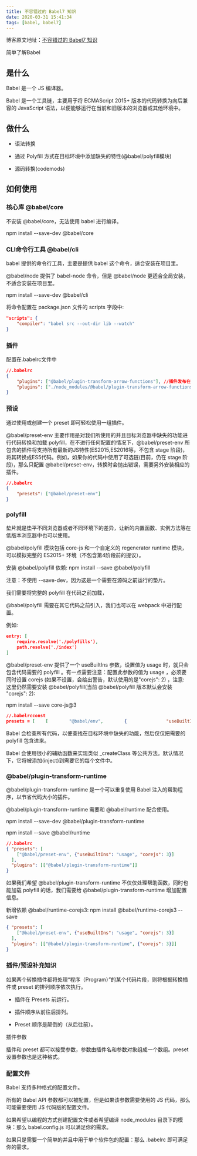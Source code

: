 ```yaml
---
title: 不容错过的 Babel7 知识
date: 2020-03-31 15:41:34
tags: [babel, babel7]
---
```


博客原文地址：[不容错过的 Babel7 知识](https://juejin.im/post/5ddff3abe51d4502d56bd143)

简单了解Babel

## 是什么

Babel 是一个 JS 编译器。

Babel 是一个工具链，主要用于将 ECMAScript 2015+ 版本的代码转换为向后兼容的 JavaScript 语法，以便能够运行在当前和旧版本的浏览器或其他环境中。

## 做什么

- 语法转换

- 通过 Polyfill 方式在目标环境中添加缺失的特性(@babel/polyfill模块)

- 源码转换(codemods)

## 如何使用

### 核心库 @babel/core

不安装 @babel/core，无法使用 babel 进行编译。

npm install --save-dev @babel/core

### CLI命令行工具 @babel/cli

babel 提供的命令行工具，主要是提供 babel 这个命令，适合安装在项目里。

@babel/node 提供了 babel-node 命令，但是 @babel/node 更适合全局安装，不适合安装在项目里。

npm install --save-dev @babel/cli

将命令配置在 package.json 文件的 scripts 字段中:

```json
"scripts": {
    "compiler": "babel src --out-dir lib --watch"
}
```

### 插件

配置在.babelrc文件中

```json
//.babelrc
{
    "plugins": ["@babel/plugin-transform-arrow-functions"], //插件发布在 npm 上，可以直接填写插件的名称，
    "plugins": ["./node_modules/@babel/plugin-transform-arrow-functions"], //也可以指定插件的相对/绝对路径
}
```

### 预设

通过使用或创建一个 preset 即可轻松使用一组插件。

@babel/preset-env 主要作用是对我们所使用的并且目标浏览器中缺失的功能进行代码转换和加载 polyfill，在不进行任何配置的情况下，@babel/preset-env 所包含的插件将支持所有最新的JS特性(ES2015,ES2016等，不包含 stage 阶段)，将其转换成ES5代码。例如，如果你的代码中使用了可选链(目前，仍在 stage 阶段)，那么只配置 @babel/preset-env，转换时会抛出错误，需要另外安装相应的插件。

```json
//.babelrc
{
    "presets": ["@babel/preset-env"]
}
```

### polyfill

垫片就是垫平不同浏览器或者不同环境下的差异，让新的内置函数、实例方法等在低版本浏览器中也可以使用。

@babel/polyfill 模块包括 core-js 和一个自定义的 regenerator runtime 模块，可以模拟完整的 ES2015+ 环境（不包含第4阶段前的提议）。

安装 @babel/polyfill 依赖: npm install --save @babel/polyfill

注意：不使用 --save-dev，因为这是一个需要在源码之前运行的垫片。

我们需要将完整的 polyfill 在代码之前加载，

@babel/polyfill 需要在其它代码之前引入，我们也可以在 webpack 中进行配置。

例如:

```json
entry: [
    require.resolve('./polyfills'),
    path.resolve('./index')
]
```

@babel/preset-env 提供了一个 useBuiltIns 参数，设置值为 usage 时，就只会包含代码需要的 polyfill 。有一点需要注意：配置此参数的值为 usage ，必须要同时设置 corejs (如果不设置，会给出警告，默认使用的是"corejs": 2) ，注意: 这里仍然需要安装 @babel/polyfill(当前 @babel/polyfill 版本默认会安装 "corejs": 2):

npm install --save core-js@3

```json
//.babelrcconst 
presets = [    [        "@babel/env",        {               "useBuiltIns": "usage",            "corejs": 3        }    ]]
```

Babel 会检查所有代码，以便查找在目标环境中缺失的功能，然后仅仅把需要的 polyfill 包含进来。

Babel 会使用很小的辅助函数来实现类似 _createClass 等公共方法。默认情况下，它将被添加(inject)到需要它的每个文件中。

### @babel/plugin-transform-runtime

@babel/plugin-transform-runtime 是一个可以重复使用 Babel 注入的帮助程序，以节省代码大小的插件。

@babel/plugin-transform-runtime 需要和 @babel/runtime 配合使用。

npm install --save-dev @babel/plugin-transform-runtime

npm install --save @babel/runtime

```json
//.babelrc
{ "presets": [
    ["@babel/preset-env", {"useBuiltIns": "usage", "corejs": 3}]
  ],
  "plugins": [["@babel/plugin-transform-runtime"]]
}
```

如果我们希望 @babel/plugin-transform-runtime 不仅仅处理帮助函数，同时也能加载 polyfill 的话，我们需要给 @babel/plugin-transform-runtime 增加配置信息。

新增依赖 @babel/runtime-corejs3: npm install @babel/runtime-corejs3 --save

```json
{ "presets": [
    ["@babel/preset-env", {"useBuiltIns": "usage", "corejs": 3}]
  ],
  "plugins": [["@babel/plugin-transform-runtime", {"corejs": 3}]]
}
```

### 插件/预设补充知识

如果两个转换插件都将处理“程序（Program）”的某个代码片段，则将根据转换插件或 preset 的排列顺序依次执行。

- 插件在 Presets 前运行。

- 插件顺序从前往后排列。

- Preset 顺序是颠倒的（从后往前）。

插件参数

插件和 preset 都可以接受参数，参数由插件名和参数对象组成一个数组。preset 设置参数也是这种格式。

### 配置文件

Babel 支持多种格式的配置文件。

所有的 Babel API 参数都可以被配置，但是如果该参数需要使用的 JS 代码，那么可能需要使用 JS 代码版的配置文件。

如果希望以编程的方式创建配置文件或者希望编译 node_modules 目录下的模块：那么 babel.config.js 可以满足你的需求。

如果只是需要一个简单的并且中用于单个软件包的配置：那么 .babelrc 即可满足你的需求。
